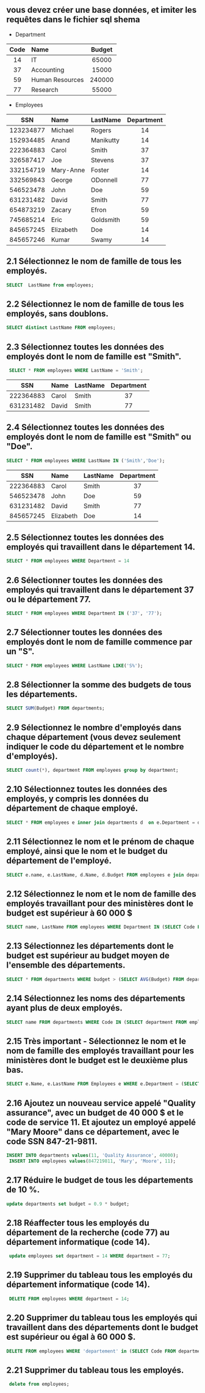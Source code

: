 ## vous devez créer une base données, et imiter les requêtes dans le fichier sql shema
 * Department 
 
| Code | Name            | Budget |
|:----:|:----------------|:------:|
|   14 | IT              |  65000 |
|   37 | Accounting      |  15000 |
|   59 | Human Resources | 240000 |
|   77 | Research        |  55000 |

* Employees

| SSN       | Name      | LastName  | Department |
|:---------:|:----------|:----------|:----------:|
| 123234877 | Michael   | Rogers    |         14 |
| 152934485 | Anand     | Manikutty |         14 |
| 222364883 | Carol     | Smith     |         37 |
| 326587417 | Joe       | Stevens   |         37 |
| 332154719 | Mary-Anne | Foster    |         14 |
| 332569843 | George    | ODonnell  |         77 |
| 546523478 | John      | Doe       |         59 |
| 631231482 | David     | Smith     |         77 |
| 654873219 | Zacary    | Efron     |         59 |
| 745685214 | Eric      | Goldsmith |         59 |
| 845657245 | Elizabeth | Doe       |         14 |
| 845657246 | Kumar     | Swamy     |         14 |

## 2.1 Sélectionnez le nom de famille de tous les employés.
```sql
SELECT  LastName from employees;
```
## 2.2 Sélectionnez le nom de famille de tous les employés, sans doublons.
```sql
SELECT distinct LastName FROM employees;
```
## 2.3 Sélectionnez toutes les données des employés dont le nom de famille est "Smith".
```sql
 SELECT * FROM employees WHERE LastName = 'Smith';
```
| SSN       | Name  | LastName | Department |
|:---------:|:------|:---------|:----------:|
| 222364883 | Carol | Smith    |         37 |
| 631231482 | David | Smith    |         77 |

## 2.4 Sélectionnez toutes les données des employés dont le nom de famille est "Smith" ou "Doe".

```sql
SELECT * FROM employees WHERE LastName IN ('Smith','Doe');
```
| SSN       | Name      | LastName | Department |
|:---------:|:----------|:---------|:----------:|
| 222364883 | Carol     | Smith    |         37 |
| 546523478 | John      | Doe      |         59 |
| 631231482 | David     | Smith    |         77 |
| 845657245 | Elizabeth | Doe      |         14 |

## 2.5 Sélectionnez toutes les données des employés qui travaillent dans le département 14.
```sql
SELECT * FROM employees WHERE Department = 14
```
## 2.6 Sélectionner toutes les données des employés qui travaillent dans le département 37 ou le département 77.
```sql
SELECT * FROM employees WHERE Department IN ('37', '77');
```
## 2.7 Sélectionner toutes les données des employés dont le nom de famille commence par un "S".
```sql
SELECT * FROM employees WHERE LastName LIKE('S%');
```
## 2.8 Sélectionner la somme des budgets de tous les départements.
```sql
SELECT SUM(Budget) FROM departments;
```
## 2.9 Sélectionnez le nombre d'employés dans chaque département (vous devez seulement indiquer le code du département et le nombre d'employés).

```sql
SELECT count(*), department FROM employees group by department;
```
## 2.10 Sélectionnez toutes les données des employés, y compris les données du département de chaque employé.

```sql
SELECT * FROM employees e inner join departments d  on e.Department = d.Code;
```
## 2.11 Sélectionnez le nom et le prénom de chaque employé, ainsi que le nom et le budget du département de l'employé.

```sql
SELECT e.name, e.LastName, d.Name, d.Budget FROM employees e join departments d on e.Department = d.Code;
```
## 2.12 Sélectionnez le nom et le nom de famille des employés travaillant pour des ministères dont le budget est supérieur à 60 000 $
```sql
SELECT name, LastName FROM employees WHERE Department IN (SELECT Code FROM departments WHERE Budget > 60000);

```
## 2.13 Sélectionnez les départements dont le budget est supérieur au budget moyen de l'ensemble des départements.

```sql
SELECT * FROM departments WHERE budget > (SELECT AVG(Budget) FROM departments);
```
## 2.14 Sélectionnez les noms des départements ayant plus de deux employés.

```sql
SELECT name FROM departments WHERE Code IN (SELECT department FROM employees group by department having count(*) > 2);

```
## 2.15 Très important - Sélectionnez le nom et le nom de famille des employés travaillant pour les ministères dont le budget est le deuxième plus bas.
```sql
SELECT e.Name, e.LastName FROM Employees e WHERE e.Department = (SELECT sub.Code FROM (SELECT * FROM Departments d ORDER BY d.budget LIMIT 2) sub ORDER BY budget DESC LIMIT 1);
```


## 2.16 Ajoutez un nouveau service appelé "Quality assurance", avec un budget de 40 000 $ et le code de service 11. Et ajoutez un employé appelé "Mary Moore" dans ce département, avec le code SSN 847-21-9811.
```sql
INSERT INTO departments values(11, 'Quality Assurance', 40000);
 INSERT INTO employees values(847219811, 'Mary', 'Moore', 11);
```
## 2.17 Réduire le budget de tous les départements de 10 %.
```sql
update departments set budget = 0.9 * budget;
```
## 2.18 Réaffecter tous les employés du département de la recherche (code 77) au département informatique (code 14).

```sql
 update employees set department = 14 WHERE department = 77;
```
## 2.19 Supprimer du tableau tous les employés du département informatique (code 14).

```sql
 DELETE FROM employees WHERE department = 14;
```
## 2.20 Supprimer du tableau tous les employés qui travaillent dans des départements dont le budget est supérieur ou égal à 60 000 $.

```sql
DELETE FROM employees WHERE 'departement' in (SELECT Code FROM departments WHERE Budget >= 60000 );
```
## 2.21 Supprimer du tableau tous les employés.
```sql
 delete from employees;
```



